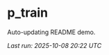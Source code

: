 # p_train

Auto-updating README demo.

<!--START_SECTION:status-->
_Last run: 2025-10-08 20:22 UTC_
<!--END_SECTION:status-->





































































































































































































































































































































































































































































































































































































































































































































































































































































































































































































































































































































































